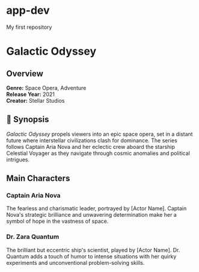 # app-dev
My first repository

# Galactic Odyssey

## Overview

**Genre:** Space Opera, Adventure  
**Release Year:** 2021  
**Creator:** Stellar Studios

## :rocket: Synopsis

*Galactic Odyssey* propels viewers into an epic space opera, set in a distant future where interstellar civilizations clash for dominance. The series follows Captain Aria Nova and her eclectic crew aboard the starship Celestial Voyager as they navigate through cosmic anomalies and political intrigues.

## Main Characters

### Captain Aria Nova

The fearless and charismatic leader, portrayed by [Actor Name]. Captain Nova's strategic brilliance and unwavering determination make her a symbol of hope in the vastness of space.

### Dr. Zara Quantum

The brilliant but eccentric ship's scientist, played by [Actor Name]. Dr. Quantum adds a touch of humor to intense situations with her quirky experiments and unconventional problem-solving skills.
